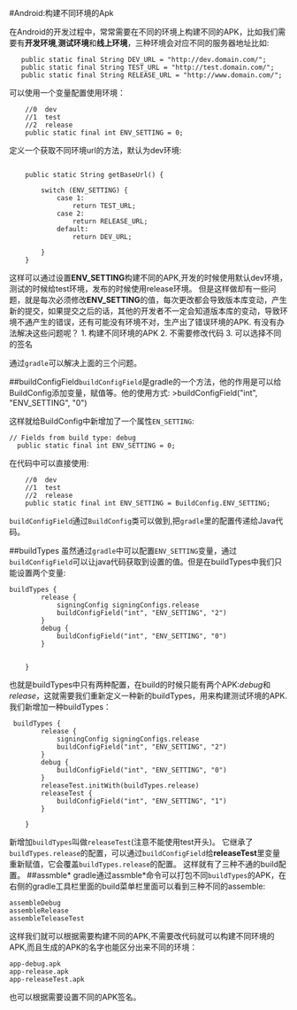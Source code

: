 #Android:构建不同环境的Apk

在Android的开发过程中，常常需要在不同的环境上构建不同的APK，比如我们需要有**开发环境**,**测试环境**和**线上环境**，三种环境会对应不同的服务器地址比如:

```
   public static final String DEV_URL = "http://dev.domain.com/";
   public static final String TEST_URL = "http://test.domain.com/";
   public static final String RELEASE_URL = "http://www.domain.com/";
```

可以使用一个变量配置使用环境：

```
    //0  dev
    //1  test
    //2  release
    public static final int ENV_SETTING = 0;
```

定义一个获取不同环境url的方法，默认为dev环境:

```

    public static String getBaseUrl() {

        switch (ENV_SETTING) {
            case 1:
                return TEST_URL;
            case 2:
                return RELEASE_URL;
            default:
                return DEV_URL;

        }
    }
```

这样可以通过设置**ENV_SETTING**构建不同的APK,开发的时候使用默认dev环境，测试的时候给test环境，发布的时候使用release环境。 但是这样做却有一些问题，就是每次必须修改**ENV_SETTING**的值，每次更改都会导致版本库变动，产生新的提交，如果提交之后的话，其他的开发者不一定会知道版本库的变动，导致环境不通产生的错误，还有可能没有环境不对，生产出了错误环境的APK. 有没有办法解决这些问题呢？ 1. 构建不同环境的APK 2. 不需要修改代码 3. 可以选择不同的签名

通过`gradle`可以解决上面的三个问题。

##buildConfigField`buildConfigField`是gradle的一个方法，他的作用是可以给BuildConfig添加变量，赋值等。他的使用方式: >buildConfigField("int", "ENV_SETTING", "0")

这样就给BuildConfig中新增加了一个属性`EN_SETTING`:

```
// Fields from build type: debug
  public static final int ENV_SETTING = 0;
```

在代码中可以直接使用:

```
	//0  dev
    //1  test
    //2  release
    public static final int ENV_SETTING = BuildConfig.ENV_SETTING;
```

`buildConfigField`通过`BuildConfig`类可以做到,把`gradle`里的配置传递给Java代码。

##buildTypes 虽然通过`gradle`中可以配置`ENV_SETTING`变量，通过`buildConfigField`可以让java代码获取到设置的值。但是在buildTypes中我们只能设置两个变量:

```
buildTypes {
        release {
            signingConfig signingConfigs.release
            buildConfigField("int", "ENV_SETTING", "2")
        }
        debug {
            buildConfigField("int", "ENV_SETTING", "0")
        }


    }
```

也就是buildTypes中只有两种配置，在build的时候只能有两个APK:*debug*和*release*，这就需要我们重新定义一种新的buildTypes，用来构建测试环境的APK. 我们新增加一种buildTypes：

```
 buildTypes {
        release {
            signingConfig signingConfigs.release
            buildConfigField("int", "ENV_SETTING", "2")
        }
        debug {
            buildConfigField("int", "ENV_SETTING", "0")
        }
        releaseTest.initWith(buildTypes.release)
        releaseTest {
            buildConfigField("int", "ENV_SETTING", "1")
        }

    }
```

新增加`buildTypes`叫做`releaseTest`(注意不能使用test开头)。 它继承了`buildTypes.release`的配置，可以通过`buildConfigField`给**releaseTest**里变量重新赋值，它会覆盖`buildTypes.release`的配置。 这样就有了三种不通的build配置。 ##assmble\* gradle通过assmble*命令可以打包不同`buildTypes`的APK，在右侧的gradle工具栏里面的build菜单栏里面可以看到三种不同的assemble:

```
assembleDebug
assembleRelease
assembleTeleaseTest
```

这样我们就可以根据需要构建不同的APK,不需要改代码就可以构建不同环境的APK,而且生成的APK的名字也能区分出来不同的环境：

```
app-debug.apk
app-release.apk
app-releaseTest.apk
```

也可以根据需要设置不同的APK签名。
